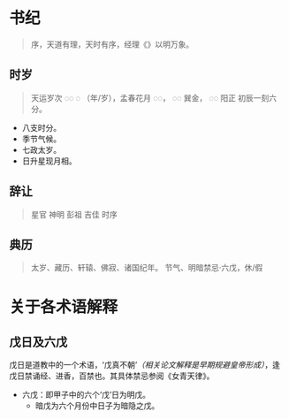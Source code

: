 # 书纪

> 序，天道有理，天时有序，经理《》以明万象。

## 时岁

> 天运岁次 ◌◌ ◌ （年/岁），孟春花月 ◌◌， ◌◌ 巽金， ◌◌ 阳正 初辰一刻六分。

- 八支时分。
- 季节气候。
- 七政太岁。
- 日升星现月相。

## 辞让

> 星官
> 神明
> 彭祖
> 吉佳
> 时序

## 典历

> 太岁、藏历、轩辕、佛寂、诸国纪年。
> 节气、明暗禁忌·六戊，休/假

# 关于各术语解释

## 戊日及六戊
戊日是道教中的一个术语，‘戊真不朝’*（相关论文解释是早期规避皇帝形成）*，逢戊日禁诵经、进香，百禁也。其具体禁忌参阅《女青天律》。

- 六戊：即甲子中的六个‘戊’日为明戊。
  - 暗戊为六个月份中日子为暗隐之戊。